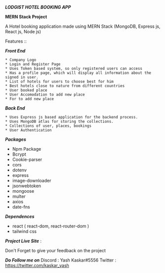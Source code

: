 ***LODGIST HOTEL BOOKING APP***

**MERN Stack Project**

A Hotel booking application made using MERN Stack (MongoDB, Express js, React js, Node js)

Features ::

***Front End***
 
    * Company Logo 
    * Login and Register Page
    * Uses Token based system, so only registered users can access
    * Has a profile page, which will display all information about the signed in user.
    * List of hotels for users to choose best for him
    * Best hotels close to nature from different countries
    * User booked place
    * User Accomodation to add new place
    * For to add new place

***Back End***

    * Uses Express js based application for the backend process.
    * Uses MongoDB atlas for storing the collections.
    * Collections of user, places, bookings
    * User Authentication
    

***Packages***
   
   * Npm Package 
   * Bcrypt
   * Cookie-parser
   * cors
   * dotenv
   * express
   * image-downloader
   * jsonwebtoken
   * mongoose
   * multer
   * axios
   * date-fns
   

***Dependences***

   * react ( react-dom, react-router-dom )
   * tailwind css


***Project Live Site*** : 



Don't Forget to give your feedback on the project

   ***Do Follow me on***
   Discord : Yash Kaskar#5556
   Twitter : https://twitter.com/kaskar_yash